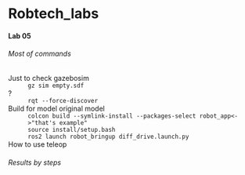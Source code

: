 # Robtech_labs

<h4>Lab 05</h4>

<h6>Most of commands</h6>

<dl>
    <dt>Just to check gazebosim</dt>
        <dd><code>gz sim empty.sdf</code></dd>
    <dt>?</dt>
        <dd><code>rqt --force-discover</code></dd>
    <dt>Build for model original model</dt>
        <dd><code>colcon build --symlink-install --packages-select robot_app<->"that's example"</code></dd>
        <dd></dd>
        <dd><code>source install/setup.bash</code></dd>
        <dd><code>ros2 launch robot_bringup diff_drive.launch.py</code></dd>
    <dt>How to use teleop</dt>
        <dd><code></code></dd> 
</dl>

<h6>Results by steps</h6>